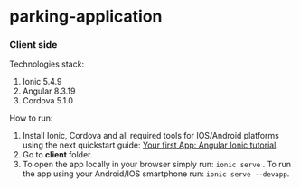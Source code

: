 # parking-application

### Client side
Technologies stack:
1. Ionic 5.4.9
2. Angular 8.3.19
3. Cordova 5.1.0

How to run:
1. Install Ionic, Cordova and all required tools for IOS/Android platforms using the next quickstart guide: [Your first App: Angular Ionic tutorial](https://ionicframework.com/docs/angular/your-first-app). 
2. Go to **client** folder.
3. To open the app locally in your browser simply run: `ionic serve` . To run the app using your Android/IOS smartphone run: `ionic serve --devapp`.
